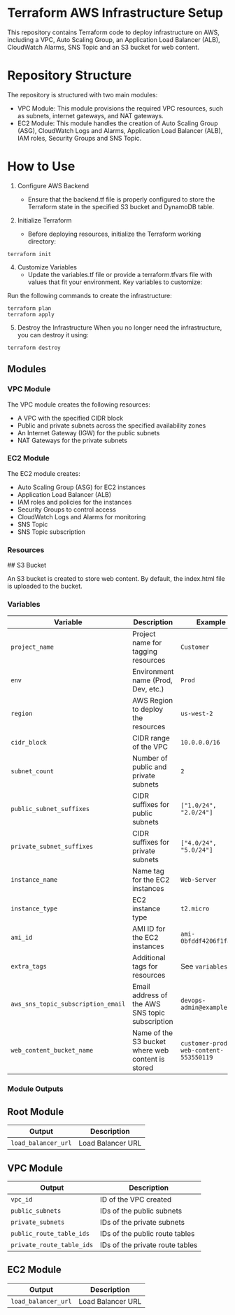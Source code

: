# Terraform AWS Infrastructure Setup

This repository contains Terraform code to deploy infrastructure on AWS, including a VPC, Auto Scaling Group, an Application Load Balancer (ALB), CloudWatch Alarms, SNS Topic and an S3 bucket for web content.

# Repository Structure

The repository is structured with two main modules:

- VPC Module: This module provisions the required VPC resources, such as subnets, internet gateways, and NAT gateways.
- EC2 Module: This module handles the creation of Auto Scaling Group (ASG), CloudWatch Logs and Alarms, Application Load Balancer (ALB), IAM roles, Security Groups and SNS Topic.

# How to Use

1. Configure AWS Backend

   - Ensure that the backend.tf file is properly configured to store the Terraform state in the specified S3 bucket and DynamoDB table.

2. Initialize Terraform
   - Before deploying resources, initialize the Terraform working directory:

```
terraform init
```

4. Customize Variables
   - Update the variables.tf file or provide a terraform.tfvars file with values that fit your environment. Key variables to customize:

Run the following commands to create the infrastructure:

```
terraform plan
terraform apply
```

5. Destroy the Infrastructure
   When you no longer need the infrastructure, you can destroy it using:

```
terraform destroy
```

## Modules

### VPC Module

The VPC module creates the following resources:

- A VPC with the specified CIDR block
- Public and private subnets across the specified availability zones
- An Internet Gateway (IGW) for the public subnets
- NAT Gateways for the private subnets

### EC2 Module

The EC2 module creates:

- Auto Scaling Group (ASG) for EC2 instances
- Application Load Balancer (ALB)
- IAM roles and policies for the instances
- Security Groups to control access
- CloudWatch Logs and Alarms for monitoring
- SNS Topic
- SNS Topic subscription

### Resources

## S3 Bucket

An S3 bucket is created to store web content. By default, the index.html file is uploaded to the bucket.

### Variables

| Variable                           | Description                                       | Example                               |
| ---------------------------------- | ------------------------------------------------- | ------------------------------------- |
| `project_name`                     | Project name for tagging resources                | `Customer`                            |
| `env`                              | Environment name (Prod, Dev, etc.)                | `Prod`                                |
| `region`                           | AWS Region to deploy the resources                | `us-west-2`                           |
| `cidr_block`                       | CIDR range of the VPC                             | `10.0.0.0/16`                         |
| `subnet_count`                     | Number of public and private subnets              | `2`                                   |
| `public_subnet_suffixes`           | CIDR suffixes for public subnets                  | `["1.0/24", "2.0/24"]`                |
| `private_subnet_suffixes`          | CIDR suffixes for private subnets                 | `["4.0/24", "5.0/24"]`                |
| `instance_name`                    | Name tag for the EC2 instances                    | `Web-Server`                          |
| `instance_type`                    | EC2 instance type                                 | `t2.micro`                            |
| `ami_id`                           | AMI ID for the EC2 instances                      | `ami-0bfddf4206f1fa7b9`               |
| `extra_tags`                       | Additional tags for resources                     | See `variables.tf`                    |
| `aws_sns_topic_subscription_email` | Email address of the AWS SNS topic subscription   | `devops-admin@example.com`            |
| `web_content_bucket_name`          | Name of the S3 bucket where web content is stored | `customer-prod-web-content-553550119` |

### Module Outputs

## Root Module

| Output              | Description       |
| ------------------- | ----------------- |
| `load_balancer_url` | Load Balancer URL |

## VPC Module

| Output                    | Description                     |
| ------------------------- | ------------------------------- |
| `vpc_id`                  | ID of the VPC created           |
| `public_subnets`          | IDs of the public subnets       |
| `private_subnets`         | IDs of the private subnets      |
| `public_route_table_ids`  | IDs of the public route tables  |
| `private_route_table_ids` | IDs of the private route tables |

## EC2 Module

| Output              | Description       |
| ------------------- | ----------------- |
| `load_balancer_url` | Load Balancer URL |
